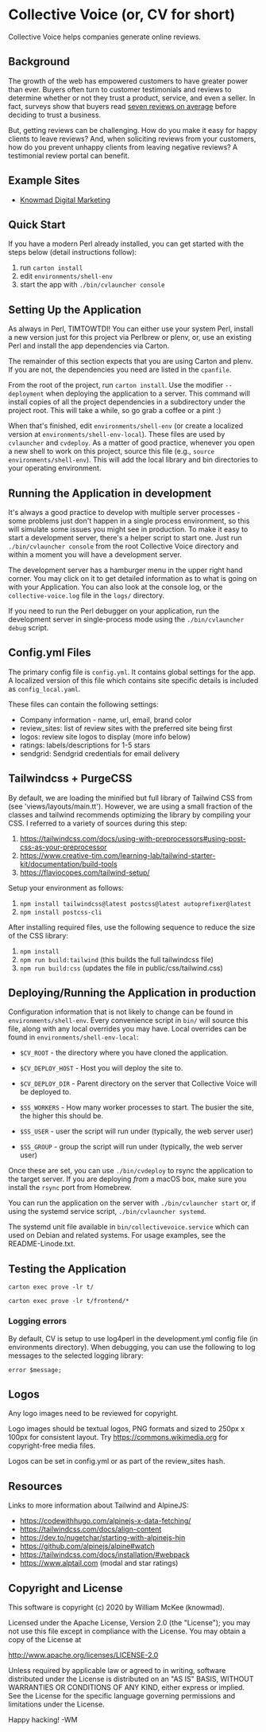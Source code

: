 # Collective Voice (or, CV for short)

Collective Voice helps companies generate online reviews.

## Background

The growth of the web has empowered customers to have greater power than ever.
Buyers often turn to customer testimonials and reviews to determine whether or
not they trust a product, service, and even a seller. In fact, surveys show that
buyers read [seven reviews on
average](https://www.brightlocal.com/research/local-consumer-review-survey/#Q17)
before deciding to trust a business.

But, getting reviews can be challenging. How do you make it easy for happy
clients to leave reviews? And, when soliciting reviews from your customers, how
do you prevent unhappy clients from leaving negative reviews? A testimonial
review portal can benefit.


## Example Sites

* [Knowmad Digital Marketing](https://review.knowmad.com)


## Quick Start

If you have a modern Perl already installed, you can get started with the steps
below (detail instructions follow):

1. run `carton install`
2. edit `environments/shell-env`
3. start the app with `./bin/cvlauncher console`


## Setting Up the Application

As always in Perl, TIMTOWTDI! You can either use your system Perl,
install a new version just for this project via Perlbrew or plenv, or,
use an existing Perl and install the app dependencies via Carton.

The remainder of this section expects that you are using Carton and
plenv. If you are not, the dependencies you need are listed in the
`cpanfile`.

From the root of the project, run `carton install`. Use the modifier
`--deployment` when deploying the application to a server. This command
will install copies of all the project dependencies in a subdirectory
under the project root. This will take a while, so go grab a coffee or
a pint :)

When that's finished, edit `environments/shell-env` (or create a localized
version at `environments/shell-env-local`). These files are used by `cvlauncher`
and `cvdeploy`. As a matter of good practice, whenever you open a new shell to
work on this project, source this file (e.g., `source environments/shell-env`).
This will add the local library and bin directories to your operating environment.


## Running the Application in development

It's always a good practice to develop with multiple server processes -
some problems just don't happen in a single process environment, so this
will simulate some issues you might see in production. To make it easy
to start a development server, there's a helper script to start one.
Just run `./bin/cvlauncher console` from the root Collective Voice directory
and within a moment you will have a development server.

The development server has a hamburger menu in the upper right hand
corner. You may click on it to get detailed information as to what is
going on with your Application. You can also look at the console log, or
the `collective-voice.log` file in the `logs/` directory.

If you need to run the Perl debugger on your application, run the
development server in single-process mode using the `./bin/cvlauncher debug`
script.

## Config.yml Files

The primary config file is `config.yml`. It contains global settings for the
app. A localized version of this file which contains site specific details is
included as `config_local.yaml`.

These files can contain the following settings:

* Company information - name, url, email, brand color
* review_sites: list of review sites with the preferred site being first
* logos: review site logos to display (more info below)
* ratings: labels/descriptions for 1-5 stars
* sendgrid: Sendgrid credentials for email delivery

## Tailwindcss + PurgeCSS

By default, we are loading the minified but full library of Tailwind CSS from (see 'views/layouts/main.tt'). However, we are using a small fraction of the classes and tailwind recommends optimizing the library by compiling your CSS. I referred to a variety of sources during this step:
  1. https://tailwindcss.com/docs/using-with-preprocessors#using-post-css-as-your-preprocessor
  2. https://www.creative-tim.com/learning-lab/tailwind-starter-kit/documentation/build-tools
  3. https://flaviocopes.com/tailwind-setup/

Setup your environment as follows:

1. `npm install tailwindcss@latest postcss@latest autoprefixer@latest`
2. `npm install postcss-cli`

After installing required files, use the following sequence to reduce the size of the CSS library:

1. `npm install`
2. `npm run build:tailwind` (this builds the full tailwindcss file)
3. `npm run build:css` (updates the file in public/css/tailwind.css)


## Deploying/Running the Application in production

Configuration information that is not likely to change can be found
in `environments/shell-env`. Every convenience script in `bin/` will
source this file, along with any local overrides you may have. Local
overrides can be found in `environments/shell-env-local`:

* `$CV_ROOT` - the directory where you have cloned the application.

* `$CV_DEPLOY_HOST` - Host you will deploy the site to.

* `$CV_DEPLOY_DIR` - Parent directory on the server that Collective
  Voice will be deployed to.

* `$SS_WORKERS` - How many worker processes to start. The busier the
  site, the higher this should be.

* `$SS_USER` - user the script will run under (typically, the web server
  user)

* `$SS_GROUP` - group the script will run under (typically, the web
  server user)

Once these are set, you can use `./bin/cvdeploy` to rsync the
application to the target server. If you are deploying *from* a macOS
box, make sure you install the `rsync` port from Homebrew.

You can run the application on the server with `./bin/cvlauncher start` or,
if using the systemd service script, `./bin/cvlauncher systemd`.

The systemd unit file available in `bin/collectivevoice.service` which can
used on Debian and related systems. For usage examples, see the README-Linode.txt.


## Testing the Application

`carton exec prove -lr t/`

`carton exec prove -lr t/frontend/*`

### Logging errors

By default, CV is setup to use log4perl in the development.yml config file (in
environments directory). When debugging, you can use the following to log
messages to the selected logging library:

`error $message;`


## Logos

Any logo images need to be reviewed for copyright.

Logo images should be textual logos, PNG formats and sized to 250px x 100px for
consistent layout. Try https://commons.wikimedia.org for copyright-free media
files.

Logos can be set in config.yml or as part of the review_sites hash.


## Resources

Links to more information about Tailwind and AlpineJS:

* https://codewithhugo.com/alpinejs-x-data-fetching/
* https://tailwindcss.com/docs/align-content
* https://dev.to/nugetchar/starting-with-alpinejs-hjn
* https://github.com/alpinejs/alpine#watch
* https://tailwindcss.com/docs/installation/#webpack
* https://www.alptail.com (modal and star ratings)


## Copyright and License

This software is copyright (c) 2020 by William McKee (knowmad).

Licensed under the Apache License, Version 2.0 (the "License"); you may not use this file except in compliance with the License. You may obtain a copy of the License at

http://www.apache.org/licenses/LICENSE-2.0

Unless required by applicable law or agreed to in writing, software distributed under the License is distributed on an "AS IS" BASIS, WITHOUT WARRANTIES OR CONDITIONS OF ANY KIND, either express or implied. See the License for the specific language governing permissions and limitations under the License.


Happy hacking! -WM
